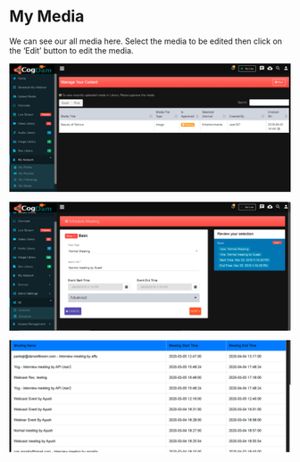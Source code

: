 # My Media

We can see our all media here. Select the media to be edited then click on the ‘Edit’ button to edit the media.

![](../.gitbook/assets/my_media.PNG)

![](../.gitbook/assets/image%20%2832%29.png)

![](../.gitbook/assets/image%20%28251%29.png)

